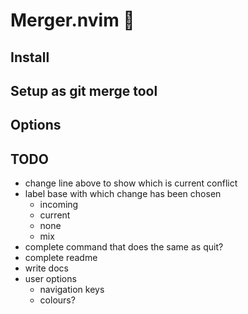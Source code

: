 # Merger.nvim 🧩

## Install

## Setup as git merge tool

## Options

## TODO
- change line above to show which is current conflict
- label base with which change has been chosen
    - incoming
    - current
    - none
    - mix
- complete command that does the same as quit?
- complete readme
- write docs
- user options
    - navigation keys
    - colours?

